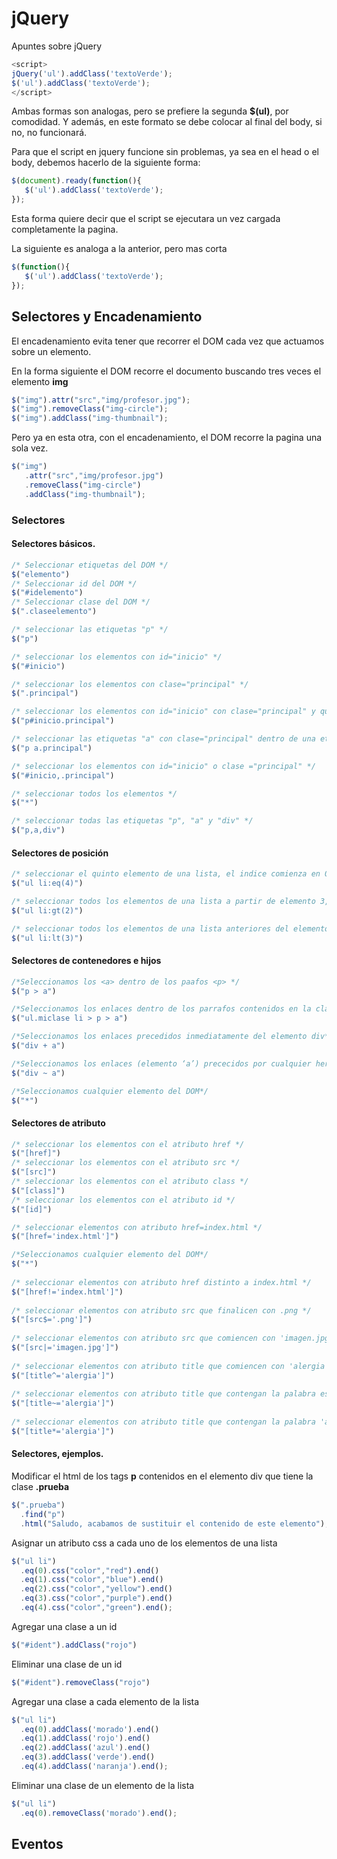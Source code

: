 # jQuery
Apuntes sobre jQuery

```js
<script>
jQuery('ul').addClass('textoVerde');
$('ul').addClass('textoVerde');
</script>
```
Ambas formas son analogas, pero se prefiere la segunda **$(ul)**, por comodidad.
Y además, en este formato se debe colocar al final del body, si no, no funcionará.

Para que el script en jquery funcione sin problemas, ya sea en el head o el body,
debemos hacerlo de la siguiente forma:
```js
$(document).ready(function(){
   $('ul').addClass('textoVerde');
});
```
Esta forma quiere decir que el script se ejecutara un vez cargada completamente la pagina.

La siguiente es analoga a la anterior, pero mas corta
```js
$(function(){
   $('ul').addClass('textoVerde');
});
```

## Selectores y Encadenamiento

El encadenamiento evita tener que recorrer el DOM cada vez que actuamos sobre un elemento.

En la forma siguiente el DOM recorre el documento buscando tres veces el elemento **img**
```js
$("img").attr("src","img/profesor.jpg");
$("img").removeClass("img-circle");
$("img").addClass("img-thumbnail");
```
Pero ya en esta otra, con el encadenamiento, el DOM recorre la pagina una sola vez.
```js
$("img")
   .attr("src","img/profesor.jpg")
   .removeClass("img-circle")
   .addClass("img-thumbnail");
```
### Selectores
#### Selectores b&aacute;sicos.
```js
/* Seleccionar etiquetas del DOM */
$("elemento")
/* Seleccionar id del DOM */
$("#idelemento")
/* Seleccionar clase del DOM */
$(".claseelemento")

/* seleccionar las etiquetas "p" */
$("p")

/* seleccionar los elementos con id="inicio" */
$("#inicio")

/* seleccionar los elementos con clase="principal" */
$(".principal")

/* seleccionar los elementos con id="inicio" con clase="principal" y que son etiqueta "p" */
$("p#inicio.principal")

/* seleccionar las etiquetas "a" con clase="principal" dentro de una etiqueta "p" */
$("p a.principal")

/* seleccionar los elementos con id="inicio" o clase ="principal" */
$("#inicio,.principal")

/* seleccionar todos los elementos */
$("*")

/* seleccionar todas las etiquetas "p", "a" y "div" */
$("p,a,div")
```

#### Selectores de posici&oacute;n
```js
/* seleccionar el quinto elemento de una lista, el indice comienza en 0 */
$("ul li:eq(4)")	

/* seleccionar todos los elementos de una lista a partir de elemento 3, el indice comienza en 0 */
$("ul li:gt(2)")

/* seleccionar todos los elementos de una lista anteriores del elemento 4, el indice comienza en 0 */
$("ul li:lt(3)")
```
#### Selectores de contenedores e hijos
```js
/*Seleccionamos los <a> dentro de los paafos <p> */
$("p > a")

/*Seleccionamos los enlaces dentro de los parrafos contenidos en la clase miclase de una lista*/
$("ul.miclase li > p > a")

/*Seleccionamos los enlaces precedidos inmediatamente del elemento div*/
$("div + a")

/*Seleccionamos los enlaces (elemento ‘a’) prececidos por cualquier hermano suyo en un ‘div'*/
$("div ~ a")

/*Seleccionamos cualquier elemento del DOM*/
$("*")
```

#### Selectores de atributo
```js
/* seleccionar los elementos con el atributo href */
$("[href]")
/* seleccionar los elementos con el atributo src */
$("[src]")
/* seleccionar los elementos con el atributo class */
$("[class]")
/* seleccionar los elementos con el atributo id */
$("[id]")

/* seleccionar elementos con atributo href=index.html */
$("[href='index.html']")

/*Seleccionamos cualquier elemento del DOM*/
$("*")
 
/* seleccionar elementos con atributo href distinto a index.html */
$("[href!='index.html']")
 
/* seleccionar elementos con atributo src que finalicen con .png */
$("[src$='.png']")
 
/* seleccionar elementos con atributo src que comiencen con 'imagen.jpg' o con atributo src ='imagen.jpg' */
$("[src|='imagen.jpg']")
 
/* seleccionar elementos con atributo title que comiencen con 'alergia' */
$("[title^='alergia']")
 
/* seleccionar elementos con atributo title que contengan la palabra específica 'alergia' */
$("[title~='alergia']")
 
/* seleccionar elementos con atributo title que contengan la palabra 'alergia' */
$("[title*='alergia']")
```

#### Selectores, ejemplos.

Modificar el html de los tags **p** contenidos en el elemento div que tiene la clase **.prueba**
```js
$(".prueba")
  .find("p")
  .html("Saludo, acabamos de sustituir el contenido de este elemento");
```
Asignar un atributo css a cada uno de los elementos de una lista
```js
$("ul li")
  .eq(0).css("color","red").end()
  .eq(1).css("color","blue").end()
  .eq(2).css("color","yellow").end()
  .eq(3).css("color","purple").end()
  .eq(4).css("color","green").end();
 ```
 Agregar una clase a un id 
 ```js
$("#ident").addClass("rojo")
 ```
 Eliminar una clase de un id
 ```js
$("#ident").removeClass("rojo")
 ```
 Agregar una clase a cada elemento de la lista
```js
$("ul li")
  .eq(0).addClass('morado').end()
  .eq(1).addClass('rojo').end()
  .eq(2).addClass('azul').end()
  .eq(3).addClass('verde').end()
  .eq(4).addClass('naranja').end();
```
Eliminar una clase de un elemento de la lista
```js
$("ul li")
  .eq(0).removeClass('morado').end();
```

## Eventos
